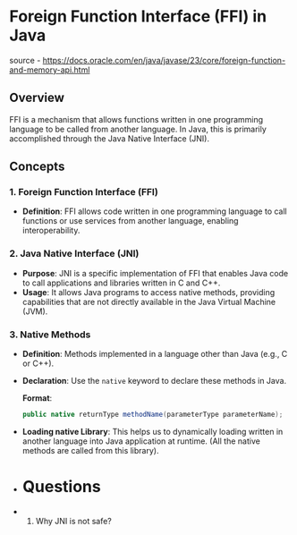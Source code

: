 # Foreign Function Interface (FFI) in Java

source - https://docs.oracle.com/en/java/javase/23/core/foreign-function-and-memory-api.html

## Overview
FFI is a mechanism that allows functions written in one programming language to be called from another language. In Java, this is primarily accomplished through the Java Native Interface (JNI).

## Concepts

### 1. Foreign Function Interface (FFI)
- **Definition**: FFI allows code written in one programming language to call functions or use services from another language, enabling interoperability.

### 2. Java Native Interface (JNI)
- **Purpose**: JNI is a specific implementation of FFI that enables Java code to call applications and libraries written in C and C++.
- **Usage**: It allows Java programs to access native methods, providing capabilities that are not directly available in the Java Virtual Machine (JVM).
  
### 3.  Native Methods
- **Definition**: Methods implemented in a language other than Java (e.g., C or C++).
- **Declaration**: Use the `native` keyword to declare these methods in Java.
  
  **Format**:
  ```java
  public native returnType methodName(parameterType parameterName);
  ```
- **Loading native Library**: This helps us to dynamically loading written in another language into Java application at runtime. (All the native methods are called from this library).

- # Questions
- 1. Why JNI is not safe?


